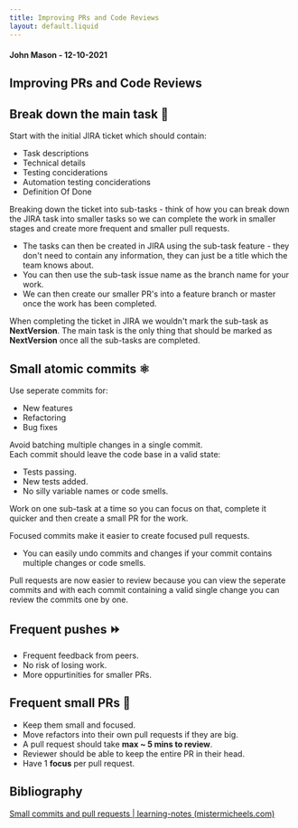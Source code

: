 ```yaml
---
title: Improving PRs and Code Reviews
layout: default.liquid
---
```

#### John Mason - 12-10-2021

## Improving PRs and Code Reviews

## Break down the main task 🔨
Start with the initial JIRA ticket which should contain:
<ul class="bullet-points">
    <li>Task descriptions</li>
    <li>Technical details</li>
    <li>Testing conciderations</li>
    <li>Automation testing conciderations</li>
    <li>Definition Of Done</li>
</ul>

Breaking down the ticket into sub-tasks - think of how you can break down the JIRA task into smaller tasks so we can complete the work in smaller stages and create more frequent and smaller pull requests. 

<ul class="bullet-points">
    <li>The tasks can then be created in JIRA using the sub-task feature - they don't need to contain any information, they can just be a title which the team knows about.</li>
    <li>You can then use the sub-task issue name as the branch name for your work.</li>
    <li>We can then create our smaller PR's into a feature branch or master once the work has been completed.</li>
</ul> 

When completing the ticket in JIRA we wouldn't mark the sub-task as **NextVersion**. The main task is the only thing that should be marked as **NextVersion** once all the sub-tasks are completed. 
	
## Small atomic commits ⚛
Use seperate commits for:

<ul class="bullet-points">
    <li>New features</li>
    <li>Refactoring</li>
    <li>Bug fixes</li>
</ul> 

Avoid batching multiple changes in a single commit.  
Each commit should leave the code base in a valid state: 

<ul class="bullet-points">
    <li>Tests passing.</li>
    <li>New tests added.</li>
    <li>No silly variable names or code smells.</li>
</ul> 

Work on one sub-task at a time so you can focus on that, complete it quicker and then create a small PR for the work. 

Focused commits make it easier to create focused pull requests.

<ul class="bullet-points">
    <li>You can easily undo commits and changes if your commit contains multiple changes or code smells.</li>
</ul> 

Pull requests are now easier to review because you can view the seperate commits and with each commit containing a valid single change you can review the commits one by one.

## Frequent pushes ⏩

<ul class="bullet-points">
    <li>Frequent feedback from peers.</li>
    <li>No risk of losing work.</li>
    <li>More oppurtinities for smaller PRs.</li>
</ul> 

## Frequent small PRs 🤏

<ul class="bullet-points">
    <li>Keep them small and focused.</li>
    <li>Move refactors into their own pull requests if they are big.</li>
    <li>A pull request should take <b>max ~ 5 mins to review</b>.</li>
    <li>Reviewer should be able to keep the entire PR in their head.</li>
    <li>Have 1 <b>focus</b> per pull request.</li>
</ul> 

## Bibliography
[Small commits and pull requests | learning-notes (mistermicheels.com)](https://learning-notes.mistermicheels.com/processes-techniques/small-commits-pull-requests/)